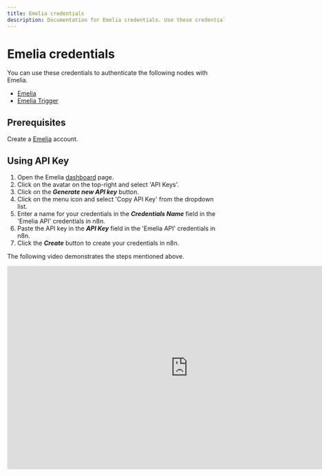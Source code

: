 ```yaml
---
title: Emelia credentials
description: Documentation for Emelia credentials. Use these credentials to authenticate Emelia in n8n, a workflow automation platform.
---
```


# Emelia credentials

You can use these credentials to authenticate the following nodes with Emelia.

- [Emelia](/integrations/builtin/app-nodes/n8n-nodes-base.emelia/)
- [Emelia Trigger](/integrations/builtin/trigger-nodes/n8n-nodes-base.emeliatrigger/)

## Prerequisites

Create a [Emelia](https://emelia.io) account.

## Using API Key

1. Open the Emelia [dashboard](https://app.emelia.io/) page.
2. Click on the avatar on the top-right and select 'API Keys'.
3. Click on the ***Generate new API key*** button.
4. Click on the menu icon and select 'Copy API Key' from the dropdown list.
5. Enter a name for your credentials in the ***Credentials Name*** field in the 'Emelia API' credentials in n8n.
6. Paste the API key in the ***API Key*** field in the 'Emelia API' credentials in n8n.
7. Click the ***Create*** button to create your credentials in n8n.

The following video demonstrates the steps mentioned above.

<div class="video-container">
<iframe width="840" height="472.5" src="https://www.youtube.com/embed/XZ4wP1AI9eM" frameborder="0" allow="accelerometer; autoplay; clipboard-write; encrypted-media; gyroscope; picture-in-picture" allowfullscreen></iframe>
</div>

